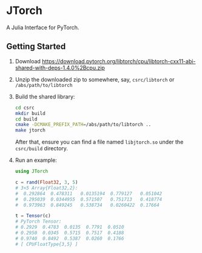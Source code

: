# JTorch

A Julia Interface for PyTorch.

## Getting Started

1. Download
   https://download.pytorch.org/libtorch/cpu/libtorch-cxx11-abi-shared-with-deps-1.4.0%2Bcpu.zip
2. Unzip the downloaded zip to somewhere, say, `csrc/libtorch` or
   `/abs/path/to/libtorch`
3. Build the shared library:
   ```sh
   cd csrc
   mkdir build
   cd build
   cmake -DCMAKE_PREFIX_PATH=/abs/path/to/libtorch ..
   make jtorch
   ```

   After that, ensure you can find a file named `libjtorch.so` under
   the `csrc/build` directory.
4. Run an example:

   ```julia
   using JTorch

   c = rand(Float32, 3, 5)
   # 3×5 Array{Float32,2}:
   #  0.292864  0.478311   0.0135194  0.779127   0.051042
   #  0.295039  0.0344955  0.571507   0.751713   0.418774
   #  0.973963  0.849245   0.538734   0.0260422  0.17664

   t = Tensor(c)
   # PyTorch Tensor:
   # 0.2929  0.4783  0.0135  0.7791  0.0510
   # 0.2950  0.0345  0.5715  0.7517  0.4188
   # 0.9740  0.8492  0.5387  0.0260  0.1766
   # [ CPUFloatType{3,5} ]
   ```

